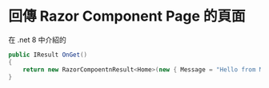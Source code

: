 # 回傳 Razor Component Page 的頁面

在 .net 8 中介紹的

```cs
public IResult OnGet()
{
    return new RazorCompoentnResult<Home>(new { Message = "Hello from MVC !"});
}
```